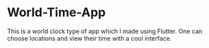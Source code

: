# World-Time-App
This is a world clock type of app which I made using Flutter. One can choose locations and view their time with a cool interface.
